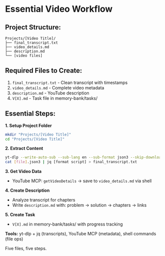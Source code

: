 # Essential Video Workflow

## Project Structure:
```
Projects/[Video Title]/
├── final_transcript.txt
├── video_details.md
├── description.md
└── [video files]
```

## Required Files to Create:
1. `final_transcript.txt` - Clean transcript with timestamps
2. `video_details.md` - Complete video metadata  
3. `description.md` - YouTube description
4. `V[X].md` - Task file in memory-bank/tasks/

## Essential Steps:

**1. Setup Project Folder**
```bash
mkdir "Projects/[Video Title]"
cd "Projects/[Video Title]"
```

**2. Extract Content**
```bash
yt-dlp --write-auto-sub --sub-lang en --sub-format json3 --skip-download [URL]
cat [file].json3 | jq [format script] > final_transcript.txt
```

**3. Get Video Data**
- YouTube MCP: `getVideoDetails` → save to `video_details.md` via shell

**4. Create Description**  
- Analyze transcript for chapters
- Write `description.md` with: problem → solution → chapters → links

**5. Create Task**
- `V[X].md` in memory-bank/tasks/ with progress tracking

**Tools:** yt-dlp + jq (transcripts), YouTube MCP (metadata), shell commands (file ops)

Five files, five steps.
